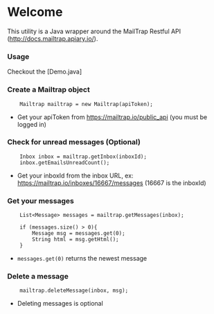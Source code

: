 # Welcome
This utility is a Java wrapper around the MailTrap Restful API (http://docs.mailtrap.apiary.io/).

### Usage
Checkout the [Demo.java]

### Create a Mailtrap object

    	Mailtrap mailtrap = new Mailtrap(apiToken);
    	
    	
* Get your apiToken from https://mailtrap.io/public_api (you must be logged in)
    	
### Check for unread messages (Optional)

    	Inbox inbox = mailtrap.getInbox(inboxId);
	    inbox.getEmailsUnreadCount();
	    
	    
* Get your inboxId from the inbox URL, ex: https://mailtrap.io/inboxes/16667/messages  (16667 is the inboxId)	    
	   	    
### Get your messages
	    List<Message> messages = mailtrap.getMessages(inbox);
	    
	    if (messages.size() > 0){
        	Message msg = messages.get(0);
        	String html = msg.getHtml();
        }

* `messages.get(0)` returns the newest message

### Delete a message
		mailtrap.deleteMessage(inbox, msg);        

* Deleting messages is optional
